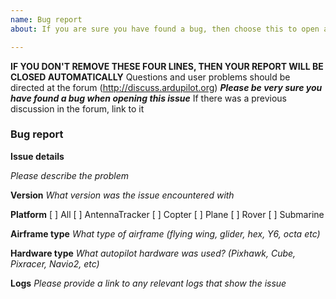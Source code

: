 ```yaml
---
name: Bug report
about: If you are sure you have found a bug, then choose this to open a bug report

---
```


**IF YOU DON'T REMOVE THESE FOUR LINES, THEN YOUR REPORT WILL BE CLOSED AUTOMATICALLY**
Questions and user problems should be directed at the forum (http://discuss.ardupilot.org)
_**Please be very sure you have found a bug when opening this issue**_
If there was a previous discussion in the forum, link to it

### Bug report

**Issue details**

_Please describe the problem_

**Version**
_What version was the issue encountered with_

**Platform**
[  ] All
[  ] AntennaTracker
[  ] Copter
[  ] Plane
[  ] Rover
[  ] Submarine

**Airframe type**
_What type of airframe (flying wing, glider, hex, Y6, octa etc)_

**Hardware type**
_What autopilot hardware was used? (Pixhawk, Cube, Pixracer, Navio2, etc)_

**Logs**
_Please provide a link to any relevant logs that show the issue_
